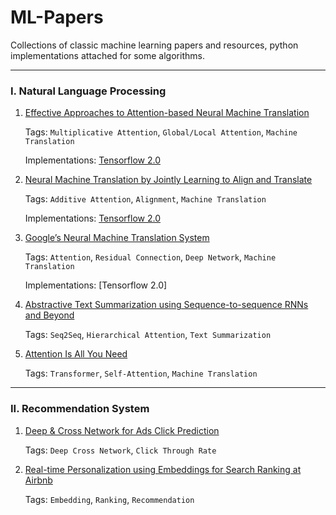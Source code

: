# ML-Papers
 
Collections of classic machine learning papers and resources, python implementations attached for some algorithms.

---

### I. Natural Language Processing

1. [Effective Approaches to Attention-based Neural Machine Translation](https://github.com/ywu94/ML-Papers/blob/master/I.%20Natural%20Language%20Processing/1.%20Effective%20Approaches%20to%20Attention-based%20Neural%20Machine%20Translation/Effective%20Approaches%20to%20Attention-based%20Neural%20Machine%20Translation.pdf)

   Tags: `Multiplicative Attention`, `Global/Local Attention`, `Machine Translation`
   
   Implementations: [Tensorflow 2.0](https://github.com/ywu94/ML-Papers/blob/master/I.%20Natural%20Language%20Processing/1.%20Effective%20Approaches%20to%20Attention-based%20Neural%20Machine%20Translation/mul-attn-tf2implementation.py)

2. [Neural Machine Translation by Jointly Learning to Align and Translate](https://github.com/ywu94/ML-Papers/blob/master/I.%20Natural%20Language%20Processing/2.%20Neural%20Machine%20Translation%20by%20Jointly%20Learning%20to%20Align%20and%20Translate/Neural%20Machine%20Translation%20by%20Jointly%20Learning%20to%20Align%20and%20Translate.pdf)

   Tags: `Additive Attention`, `Alignment`, `Machine Translation`
   
   Implementations: [Tensorflow 2.0](https://github.com/ywu94/ML-Papers/blob/master/I.%20Natural%20Language%20Processing/2.%20Neural%20Machine%20Translation%20by%20Jointly%20Learning%20to%20Align%20and%20Translate/add-attn-tf2implementation.py)

3. [Google’s Neural Machine Translation System](https://github.com/ywu94/ML-Papers/blob/master/I.%20Natural%20Language%20Processing/3.%20Google%E2%80%99s%20Neural%20Machine%20Translation%20System/Google%E2%80%99s%20Neural%20Machine%20Translation%20System.pdf)

   Tags: `Attention`, `Residual Connection`, `Deep Network`, `Machine Translation`
   
   Implementations: [Tensorflow 2.0]

4. [Abstractive Text Summarization using Sequence-to-sequence RNNs and Beyond](https://github.com/ywu94/ML-Papers/blob/master/I.%20Natural%20Language%20Processing/4.%20Abstractive%20Text%20Summarization%20using%20Sequence-to-sequence%20RNNs%20and%20Beyond/Abstractive%20Text%20Summarization%20using%20Sequence-to-sequence%20RNNs%20and%20Beyond.pdf)

   Tags: `Seq2Seq`, `Hierarchical Attention`, `Text Summarization`
   
5. [Attention Is All You Need](https://github.com/ywu94/ML-Papers/blob/master/I.%20Natural%20Language%20Processing/5.%20Attention%20Is%20All%20You%20Need/Attention%20Is%20All%20You%20Need.pdf)

   Tags: `Transformer`, `Self-Attention`, `Machine Translation`
   
---

### II. Recommendation System

1. [Deep & Cross Network for Ads Click Prediction](https://github.com/ywu94/ML-Papers/blob/master/II.%20Recommendation%20System/1.%20Deep%20%26%20Cross%20Network%20for%20Ads%20Click%20Prediction/Deep%20%26%20Cross%20Network%20for%20Ads%20Click%20Prediction.pdf)

   Tags: `Deep Cross Network`, `Click Through Rate`

2. [Real-time Personalization using Embeddings for Search Ranking at Airbnb](https://github.com/ywu94/ML-Papers/blob/master/II.%20Recommendation%20System/2.%20Real-time%20Personalization%20using%20Embeddings%20for%20Search%20Ranking%20at%20Airbnb/Real-time%20Personalization%20using%20Embeddings%20for%20Search%20Ranking%20at%20Airbnb.pdf)

   Tags: `Embedding`, `Ranking`, `Recommendation`
